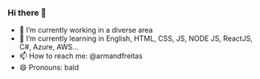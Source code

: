 ### Hi there 👋

- 🔭 I’m currently working in a diverse area
- 🌱 I’m currently learning in English, HTML, CSS, JS, NODE JS, ReactJS, C#, Azure, AWS...
- 📫 How to reach me: @armandfreitas
- 😄 Pronouns: bald
